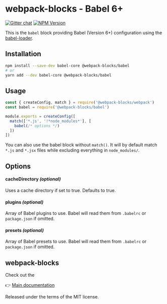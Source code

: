 # webpack-blocks - Babel 6+

[![Gitter chat](https://badges.gitter.im/webpack-blocks.svg)](https://gitter.im/webpack-blocks)
[![NPM Version](https://img.shields.io/npm/v/@webpack-blocks/babel.svg)](https://www.npmjs.com/package/@webpack-blocks/babel)

This is the `babel` block providing Babel (Version 6+) configuration using the [babel-loader](https://github.com/babel/babel-loader).

## Installation

```sh
npm install --save-dev babel-core @webpack-blocks/babel
# or
yarn add --dev babel-core @webpack-blocks/babel
```

## Usage

```js
const { createConfig, match } = require('@webpack-blocks/webpack')
const babel = require('@webpack-blocks/babel')

module.exports = createConfig([
  match(['*.js', '!*node_modules*'], [
    babel(/* options */)
  ])
])
```

You can also use the babel block without `match()`. It will by default match `*.js` and `*.jsx` files while excluding everything in `node_modules/`.


## Options

#### cacheDirectory *(optional)*
Uses a cache directory if set to true. Defaults to true.

#### plugins *(optional)*
Array of Babel plugins to use. Babel will read them from `.babelrc` or `package.json` if omitted.

#### presets *(optional)*
Array of Babel presets to use. Babel will read them from `.babelrc` or `package.json` if omitted.


## webpack-blocks

Check out the

👉 [Main documentation](https://github.com/andywer/webpack-blocks)

Released under the terms of the MIT license.
